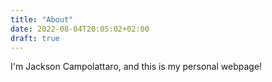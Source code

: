 ```yaml
---
title: "About"
date: 2022-08-04T20:05:02+02:00
draft: true
---
```


I'm Jackson Campolattaro, and this is my personal webpage!

